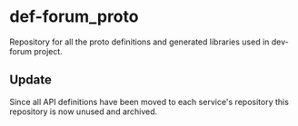 # def-forum_proto
Repository for all the proto definitions and generated libraries used in dev-forum project.

## Update
Since all API definitions have been moved to each service's repository this repository is now unused and archived.
